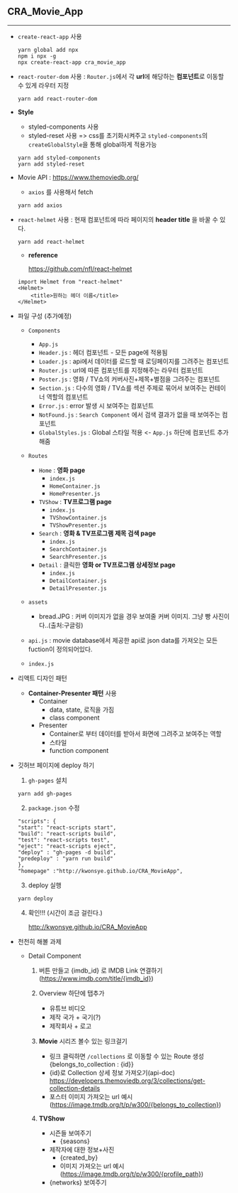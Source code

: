 ## CRA_Movie_App
---
- `create-react-app` 사용
    ```
    yarn global add npx
    npm i npx -g
    npx create-react-app cra_movie_app 
    ```
- `react-router-dom` 사용 : `Router.js`에서 각 **url**에 해당하는 **컴포넌트**로 이동할 수 있게 라우터 지정
    ```
    yarn add react-router-dom
    ```
- **Style**
    - styled-components 사용
    - styled-reset 사용 => css를 초기화시켜주고 `styled-components`의 `createGlobalStyle`을 통해 global하게 적용가능    
    ``` 
    yarn add styled-components
    yarn add styled-reset
    ```
- Movie API : <a href="https://www.themoviedb.org/">https://www.themoviedb.org/</a>
    - `axios` 를 사용해서 fetch
    ```
    yarn add axios
    ```
- `react-helmet` 사용 : 현재 컴포넌트에 따라 페이지의 **header title** 을 바꿀 수 있다.
    ```
    yarn add react-helmet
    ```
    - **reference**<p>
    <a href="https://github.com/nfl/react-helmet">https://github.com/nfl/react-helmet</a>
    ```
    import Helmet from "react-helmet"
    <Helmet>
        <title>원하는 헤더 이름</title>
    </Helmet>
    ```
- 파일 구성 (추가예정)
    - `Components`
        - `App.js`
        - `Header.js` : 헤더 컴포넌트 - 모든 page에 적용됨
        - `Loader.js` : api에서 데이터를 로드할 때 로딩페이지를 그려주는 컴포넌트
        - `Router.js` : url에 따른 컴포넌트를 지정해주는 라우터 컴포넌트
        - `Poster.js` : 영화 / TV쇼의 커버사진+제목+별점을 그려주는 컴포넌트
        - `Section.js` : 다수의 영화 / TV쇼를 섹션 주제로 묶어서 보여주는 컨테이너 역할의 컴포넌트
        - `Error.js` : error 발생 시 보여주는 컴포넌트
        - `NotFound.js` : `Search Component` 에서 검색 결과가 없을 때 보여주는 컴포넌트
        - `GlobalStyles.js` : Global 스타일 적용 <- `App.js` 하단에 컴포넌트 추가해줌

    - `Routes`
        - `Home` : <b>영화 page</b>
            - `index.js`
            - `HomeContainer.js`
            - `HomePresenter.js`
        - `TVShow` : <b>TV프로그램 page</b>
            - `index.js`
            - `TVShowContainer.js`
            - `TVShowPresenter.js`
        - `Search` : <b>영화 & TV프로그램 제목 검색 page</b>
            - `index.js`
            - `SearchContainer.js`
            - `SearchPresenter.js`
        - `Detail` : 클릭한 <b>영화 or TV프로그램 상세정보 page</b>
            - `index.js`
            - `DetailContainer.js`
            - `DetailPresenter.js`
    - `assets`
        - bread.JPG : 커버 이미지가 없을 경우 보여줄 커버 이미지. 그냥 빵 사진이다..(출처:구글링)
    - `api.js` : movie database에서 제공한 api로 json data를 가져오는 모든 fuction이 정의되어있다.
    - `index.js`

- 리액트 디자인 패턴
    - <b>Container-Presenter 패턴</b> 사용
        - Container
            - data, state, 로직을 가짐
            - class component
        - Presenter
            - Container로 부터 데이터를 받아서 화면에 그려주고 보여주는 역할
            - 스타일
            - function component

- 깃허브 페이지에 deploy 하기
    1. `gh-pages` 설치
    ```
    yarn add gh-pages
    ```
    2. `package.json` 수정
    ```
    "scripts": {
    "start": "react-scripts start",
    "build": "react-scripts build",
    "test": "react-scripts test",
    "eject": "react-scripts eject",
    "deploy" : "gh-pages -d build",
    "predeploy" : "yarn run build"
    },
    "homepage" :"http://kwonsye.github.io/CRA_MovieApp",
    ```
    3. deploy 실행
    ```
    yarn deploy
    ```

    4. 확인!!! (시간이 조금 걸린다.)<p>
    <a href="http://kwonsye.github.io/CRA_MovieApp">http://kwonsye.github.io/CRA_MovieApp</a>



- 천천히 해볼 과제
    - Detail Component
        1. 버튼 만들고 {imdb_id} 로 IMDB Link 연결하기 (https://www.imdb.com/title/{imdb_id})
        2. Overview 하단에 탭추가
            - 유튜브 비디오
            - 제작 국가 + 국기(?)
            - 제작회사 + 로고
        3. **Movie** 시리즈 볼수 있는 링크걸기
            - 링크 클릭하면 `/collections` 로 이동할 수 있는 Route 생성 {belongs_to_collection : {id}}
            - {id}로 Collection 상세 정보 가져오기(api-doc)
            https://developers.themoviedb.org/3/collections/get-collection-details
            - 포스터 이미지 가져오는 url 예시
            (https://image.tmdb.org/t/p/w300/{belongs_to_collection})

        4. **TVShow** 
            - 시즌들 보여주기 
                - {seasons}
            - 제작자에 대한 정보+사진
                - {created_by}
                - 이미지 가져오는 url 예시
                (https://image.tmdb.org/t/p/w300/{profile_path})
            - {networks} 보여주기

            
